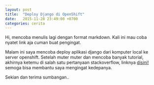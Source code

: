 ```yaml
---
layout: post
title:  "Deploy Django di OpenShift"
date:   2015-11-28 23:49:00 +0700
categories: cerita
---
```

Hi, mencoba menulis lagi dengan format markdown. Kali ini mau coba nyatet link aja cuman buat pengingat. 

Malam ini saya mencoba deploy aplikasi django dari komputer local ke server openshift. Setelah muter muter dan mencoba banyak tutorial, akhirnya ketemu di salah satu pertanyaan stackoverflow, linknya [disini!](http://stackoverflow.com/a/26874375/3086112) semoga bisa membantu saya mengingat kedepanya.

Sekian dan terima sumbangan.. 
